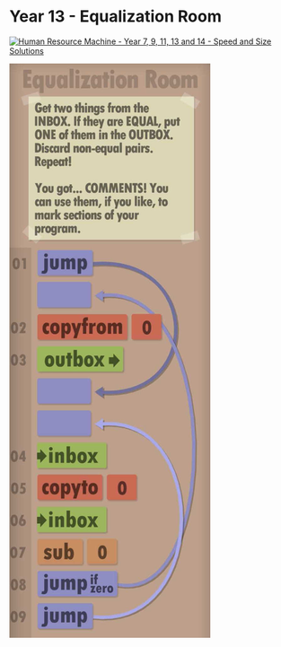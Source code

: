 # Year 13 - Equalization Room

[![Human Resource Machine - Year 7, 9, 11, 13 and 14 - Speed and Size Solutions](https://img.youtube.com/vi/6cHR45MjeMI/0.jpg)](https://www.youtube.com/watch?v=6cHR45MjeMI&t=181s)

![Solution for speed & size](solution.JPEG "Solution")